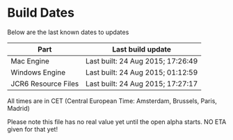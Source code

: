 # Build Dates

Below are the last known dates to updates

Part | Last build update
-----|-----
Mac Engine | Last built: 24 Aug 2015; 17:26:49
Windows Engine | Last built: 24 Aug 2015; 01:12:59
JCR6 Resource Files | Last built: 24 Aug 2015; 17:27:17
All times are in CET (Central European Time: Amsterdam, Brussels, Paris, Madrid)


Please note this file has no real value yet until the open alpha starts. NO ETA given for that yet!
